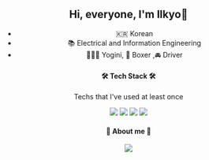 <div align=center>	

## Hi, everyone, I'm Ilkyo👋

- 🇰🇷  Korean
- 📚  Electrical and Information Engineering
- 🧘🏻‍♀️  Yogini, 🥊 Boxer ,🚘 Driver


<h4 align="center"> 🛠 Tech Stack 🛠 </h4>
Techs that I've used at least once

  <img src="https://img.shields.io/badge/Python-3776AB?style=for-the-badge&logo=Python&logoColor=white"> <img src="https://img.shields.io/badge/C-A8B9CC?style=for-the-badge&logo=C&logoColor=white"> <img src="https://img.shields.io/badge/MySQL-4479A1?style=for-the-badge&logo=MySQL&logoColor=white"> <img src="https://img.shields.io/badge/JavaScript-F7DF1E?style=for-the-badge&logo=JavaScript&logoColor=white">

  

<h4 align="center"> 👀 About me 👀 </h4>
<img src="https://img.shields.io/badge/Instagram-E4405F?style=for-the-badge&logo=Instagram&logoColor=white">
  <div>
